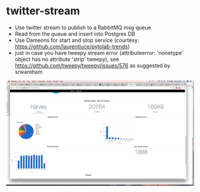 # twitter-stream

- Use twitter stream to publish to a RabbitMQ msg queue
- Read from the queue and insert into Postgres DB
- Use Dameons for start and stop service (courtesy: https://github.com/laurentluce/pytolab-trends)
- just in case you have tweepy stream error (attributeerror: 'nonetype' object has no attribute 'strip' tweepy), see https://github.com/tweepy/tweepy/issues/576 as suggested by srwareham 


![Twitter stats](https://github.com/phanisaripalli/twitter-stream/blob/master/twitter-stats__2017-08-28.png)
